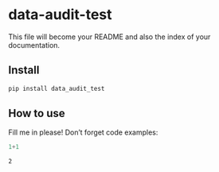 # data-audit-test

<!-- WARNING: THIS FILE WAS AUTOGENERATED! DO NOT EDIT! -->

This file will become your README and also the index of your
documentation.

## Install

``` sh
pip install data_audit_test
```

## How to use

Fill me in please! Don’t forget code examples:

``` python
1+1
```

    2
